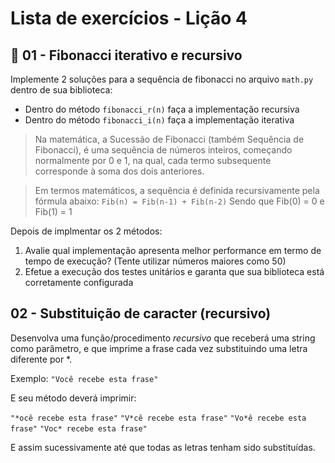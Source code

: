 # Lista de exercícios - Lição 4

## :star2:	01 - Fibonacci iterativo e recursivo

Implemente 2 soluções para a sequência de fibonacci no arquivo `math.py` dentro de sua biblioteca:

* Dentro do método `fibonacci_r(n)` faça a implementação recursiva
* Dentro do método `fibonacci_i(n)` faça a implementação iterativa

> Na matemática, a Sucessão de Fibonacci (também Sequência de Fibonacci), é uma sequência de números inteiros, começando normalmente por 0 e 1, na qual, cada termo subsequente corresponde à soma dos dois anteriores. 

> Em termos matemáticos, a sequência é definida recursivamente pela fórmula abaixo:
> `Fib(n) = Fib(n-1) + Fib(n-2)`
> Sendo que Fib(0) = 0 e Fib(1) = 1

Depois de implmentar os 2 métodos:

1. Avalie qual implementação apresenta melhor performance em termo de tempo de execução? (Tente utilizar números maiores como 50)
1. Efetue a execução dos testes unitários e garanta que sua biblioteca está corretamente configurada


## 02 - Substituição de caracter (recursivo)

Desenvolva uma função/procedimento *recursivo* que receberá uma string como parâmetro, e que imprime a frase cada vez substituindo uma letra diferente por *.

Exemplo: `"Você recebe esta frase"`

E seu método deverá imprimir:

`"*ocê recebe esta frase"`
`"V*cê recebe esta frase"`
`"Vo*ê recebe esta frase"`
`"Voc* recebe esta frase"`

E assim sucessivamente até que todas as letras tenham sido substituídas.
